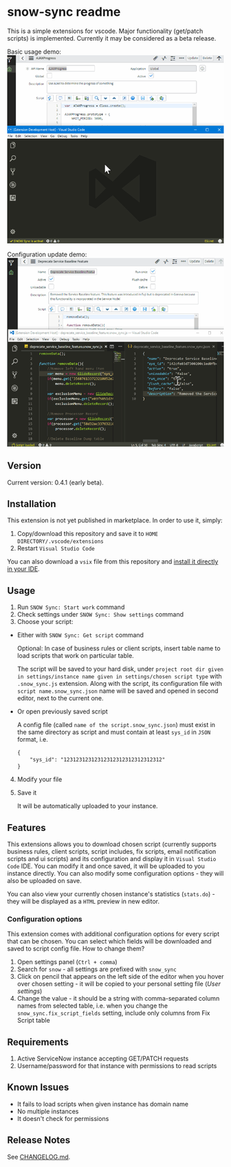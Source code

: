 # snow-sync readme

This is a simple extensions for vscode. Major functionality (get/patch scripts) is implemented. Currently it may be considered as a beta release. 

Basic usage demo:
![Basic usage](./img/snow_sync_demo1.gif)

Configuration update demo:
![Configuration update](./img/snow_sync_demo2.gif)

## Version

Current version: 0.4.1 (early beta).

## Installation

This extension is not yet published in marketplace. In order to use it, simply:
1. Copy/download this repository and save it to `HOME DIRECTORY/.vscode/extensions`
2. Restart `Visual Studio Code`

You can also download a `vsix` file from this repository and [install it directly in your IDE](https://code.visualstudio.com/docs/editor/extension-gallery#_install-from-a-vsix).

## Usage

1. Run `SNOW Sync: Start work` command
2. Check settings under `SNOW Sync: Show settings` command
3. Choose your script:
* Either with `SNOW Sync: Get script` command
   
   Optional: In case of business rules or client scripts, insert table name to load scripts that work on particular table.

   The script will be saved to your hard disk, under `project root dir given in settings/instance name given in settings/chosen script type` with `.snow_sync.js` extension. Along with the script, its configuration file with `script name.snow_sync.json` name will be saved and opened in second editor, next to the current one.

* Or open previously saved script

   A config file (called `name of the script.snow_sync.json`) must exist in the same directory as script and must contain at least `sys_id` in `JSON` format, i.e.

   ```
   {
       "sys_id": "12312312312312312312312312312312"
   }
   ```

4. Modify your file
5. Save it

   It will be automatically uploaded to your instance.

## Features

This extensions allows you to download chosen script (currently supports business rules, client scripts, script includes, fix scripts, email notification scripts and ui scripts) and its configuration and display it in `Visual Studio Code` IDE. You can modify it and once saved, it will be uploaded to you instance directly. You can also modify some configuration options - they will also be uploaded on save.

You can also view your currently chosen instance's statistics (`stats.do`) - they will be displayed as a `HTML` preview in new editor.

### Configuration options 
This extension comes with additional configuration options for every script that can be chosen. You can select which fields will be downloaded and saved to script config file. How to change them?

1. Open settings panel (`Ctrl + comma`)
2. Search for `snow` - all settings are prefixed with `snow_sync`
3. Click on pencil that appears on the left side of the editor when you hover over chosen setting - it will be copied to your personal setting file (_User settings_)
4. Change the value - it should be a string with comma-separated column names from selected table, i.e. when you change the `snow_sync.fix_script_fields` setting, include only columns from Fix Script table

## Requirements

1. Active ServiceNow instance accepting GET/PATCH requests
2. Username/password for that instance with permissions to read scripts

## Known Issues

- It fails to load scripts when given instance has domain name
- No multiple instances
- It doesn't check for permissions

## Release Notes

See [CHANGELOG.md](CHANGELOG.md).